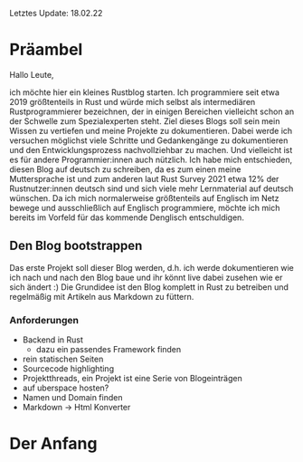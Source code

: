 Letztes Update: 18.02.22

# Präambel

Hallo Leute,

ich möchte hier ein kleines Rustblog starten.
Ich programmiere seit etwa 2019 größtenteils in Rust und würde mich selbst als intermediären Rustprogrammierer bezeichnen, der in einigen Bereichen vielleicht schon an der Schwelle zum Spezialexperten steht.
Ziel dieses Blogs soll sein mein Wissen zu vertiefen und meine Projekte zu dokumentieren. 
Dabei werde ich versuchen möglichst viele Schritte und Gedankengänge zu dokumentieren und den Entwicklungsprozess nachvollziehbar zu machen.
Und vielleicht ist es für andere Programmier:innen auch nützlich.
Ich habe mich entschieden, diesen Blog auf deutsch zu schreiben, da es zum einen meine Muttersprache ist und zum anderen laut Rust Survey 2021 etwa 12% der Rustnutzer:innen deutsch sind und sich viele mehr Lernmaterial auf deutsch wünschen.
Da ich mich normalerweise größtenteils auf Englisch im Netz bewege und ausschließlich auf Englisch programmiere, möchte ich mich bereits im Vorfeld für das kommende Denglisch entschuldigen.

## Den Blog bootstrappen
Das erste Projekt soll dieser Blog werden, d.h. ich werde dokumentieren wie ich nach und nach den Blog baue und ihr könnt live dabei zusehen wie er sich ändert :)
Die Grundidee ist den Blog komplett in Rust zu betreiben und regelmäßig mit Artikeln aus Markdown zu füttern.

### Anforderungen
- Backend in Rust
  - dazu ein passendes Framework finden
- rein statischen Seiten
- Sourcecode highlighting
- Projektthreads, ein Projekt ist eine Serie von Blogeinträgen
- auf uberspace hosten?
- Namen und Domain finden
- Markdown -> Html Konverter

# Der Anfang

